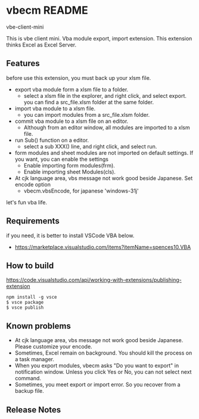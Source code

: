 # vbecm README

vbe-client-mini

This is vbe client mini.
Vba module export, import extension.
This extension thinks Excel as Excel Server.

## Features

before use this extension, you must back up your xlsm file.

* export vba module form a xlsm file to a folder.
  * select a xlsm file in the explorer, and right click, and select export.
  you can find a src_file.xlsm folder at the same folder.
* import vba module to a xlsm file.
  * you can import modules from a src_file.xlsm folder.
* commit vba module to a xlsm file on an editor.
  * Although from an editor window, all modules are imported to a xlsm file.
* run Sub() function on a editor.
  * select a sub XXX() line, and right click, and select run.
* form modules and sheet modules are not imported on default settings. If you want, you can enable the settings
  * Enable importing form modules(frm).
  * Enable importing sheet Modules(cls). 
* At cjk language area, vbs message not work good beside Japanese. Set encode option
  * vbecm.vbsEncode, for japanese 'windows-31j'

let's fun vba life.


## Requirements

if you need, it is better to install VSCode VBA below.
* https://marketplace.visualstudio.com/items?itemName=spences10.VBA


## How to build

https://code.visualstudio.com/api/working-with-extensions/publishing-extension

```
npm install -g vsce
$ vsce package
$ vsce publish
```

## Known problems

* At cjk language area, vbs message not work good beside Japanese. Please customize your encode.
* Sometimes, Excel remain on background. You should kill the process on a task manager.
* When you export modules, vbecm asks "Do you want to export" in notification window.
  Unless you click Yes or No, you can not select next command.
* Sometimes, you meet export or import error. So you recover from a backup file.

## Release Notes

